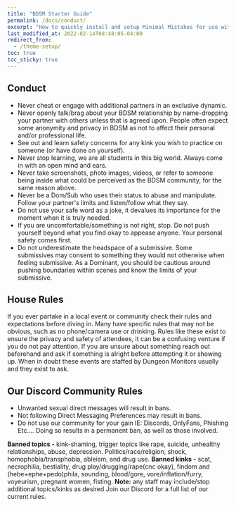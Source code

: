 ```yaml
---
title: "BDSM Starter Guide"
permalink: /docs/conduct/
excerpt: "How to quickly install and setup Minimal Mistakes for use with GitHub Pages."
last_modified_at: 2022-02-14T08:48:05-04:00
redirect_from:
  - /theme-setup/
toc: true
toc_sticky: true
---
```


## Conduct
- Never cheat or engage with additional partners in an exclusive dynamic.
- Never openly talk/brag about your BDSM relationship by name-dropping your partner with others unless that is agreed upon. People often expect some anonymity and privacy in BDSM as not to affect their personal and/or professional life.
- See out and learn safety concerns for any kink you wish to practice on someone (or have done on yourself).
- Never stop learning, we are all students in this big world. Always come in with an open mind and ears.
- Never take screenshots, photo images, videos, or refer to someone being inside what could be perceived as the BDSM community, for the same reason above.
- Never be a Dom/Sub who uses their status to abuse and manipulate. Follow your partner's limits and listen/follow what they say.
- Do not use your safe word as a joke, it devalues its importance for the moment when it is truly needed.
- If you are uncomfortable/something is not right, stop. Do not push yourself beyond what you find okay to appease anyone. Your personal safety comes first.
- Do not underestimate the headspace of a submissive. Some submissives may consent to something they would not otherwise when feeling submissive. As a Dominant, you should be cautious around pushing boundaries within scenes and know the limits of your submissive.

## House Rules
If you ever partake in a local event or community check their rules and expectations before diving in. Many have specific rules that may not be obvious, such as no phone/camera use or drinking. Rules like these exist to ensure the privacy and safety of attendees, it can be a confusing venture if you do not pay attention. If you are unsure about something reach out beforehand and ask if something is alright before attempting it or showing up. When in doubt these events are staffed by Dungeon Monitors usually and they exist to ask.

## Our Discord Community Rules
- Unwanted sexual direct messages will result in bans.
- Not following Direct Messaging Preferences may result in bans.
- Do not use our community for your gain IE: Discords, OnlyFans, Phishing Etc…. Doing so results in a permanent ban, as well as those involved.

**Banned topics -** kink-shaming, trigger topics like rape, suicide, unhealthy relationships, abuse, depression. Politics/race/religion, shock, homophobia/transphobia, ableism, and drug use. 
**Banned kinks -** scat, necrophilia, bestiality, drug play/drugging/rape(cnc okay), findom and (hebe+ephe+pedo)phila, sounding, blood/gore, vore/inflation/furry, voyeurism, pregnant women, fisting. 
**Note:** any staff may include/stop additional topics/kinks as desired
Join our Discord for a full list of our current rules.

